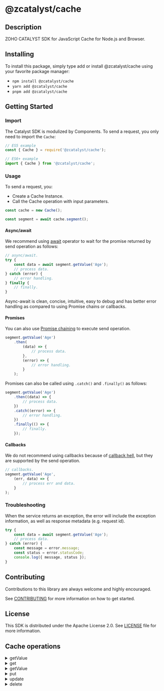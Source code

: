 # @zcatalyst/cache

## Description

ZOHO CATALYST SDK for JavaScript Cache for Node.js and Browser.

<p></p>

## Installing

To install this package, simply type add or install @zcatalyst/cache
using your favorite package manager:

- `npm install @zcatalyst/cache`
- `yarn add @zcatalyst/cache`
- `pnpm add @zcatalyst/cache`

## Getting Started

### Import

The Catalyst SDK is modulized by Components.
To send a request, you only need to import the `Cache`:

```js
// ES5 example
const { Cache } = require('@zcatalyst/cache');
```

```ts
// ES6+ example
import { Cache } from '@zcatalyst/cache';
```

### Usage

To send a request, you:

- Create a Cache Instance.
- Call the Cache operation with input parameters.

```js
const cache = new Cache();

const segment = await cache.segment();
```

#### Async/await

We recommend using [await](https://developer.mozilla.org/en-US/docs/Web/JavaScript/Reference/Operators/await)
operator to wait for the promise returned by send operation as follows:

```js
// async/await.
try {
	const data = await segment.getValue('Age');
	// process data.
} catch (error) {
	// error handling.
} finally {
	// finally.
}
```

Async-await is clean, concise, intuitive, easy to debug and has better error handling
as compared to using Promise chains or callbacks.

#### Promises

You can also use [Promise chaining](https://developer.mozilla.org/en-US/docs/Web/JavaScript/Guide/Using_promises#chaining)
to execute send operation.

```js
segment.getValue('Age')
	.then(
		(data) => {
			// process data.
		},
		(error) => {
			// error handling.
		}
	);
```

Promises can also be called using `.catch()` and `.finally()` as follows:

```js
segment.getValue('Age')
	.then((data) => {
		// process data.
	})
	.catch((error) => {
		// error handling.
	})
	.finally(() => {
		// finally.
	});
```

#### Callbacks

We do not recommend using callbacks because of [callback hell](http://callbackhell.com/),
but they are supported by the send operation.

```js
// callbacks.
segment.getValue('Age',
	(err, data) => {
		// process err and data.
	}
);
```

### Troubleshooting

When the service returns an exception, the error will include the exception information,
as well as response metadata (e.g. request id).

```js
try {
	const data = await segment.getValue('Age');
	// process data.
} catch (error) {
	const message = error.message;
	const status = error.statusCode;
	console.log({ message, status });
}
```

## Contributing

Contributions to this library are always welcome and highly encouraged.

See [CONTRIBUTING](../../CONTRIBUTING.md) for more information on how to get started.

## License

This SDK is distributed under the Apache License 2.0. See [LICENSE](../../LICENCE) file for more information.

## Cache operations

<details>
<summary>
getValue
</summary>

<!-- [SDK Samples](https://docs.catalyst.zoho.com/en/sdk/nodejs/v2/cloud-scale/file-store/retrieve-folder-details/)[API References]() -->

</details>

<details>
<summary>
get
</summary>

<!-- [SDK Samples](https://docs.catalyst.zoho.com/en/sdk/nodejs/v2/cloud-scale/file-store/retrieve-folder-details/)[API References]() -->

</details>

<details>
<summary>
getValue
</summary>

<!-- [SDK Samples](https://docs.catalyst.zoho.com/en/sdk/nodejs/v2/cloud-scale/file-store/retrieve-folder-details/)[API References]() -->

</details>

<details>
<summary>
put
</summary>

<!-- [SDK Samples](https://docs.catalyst.zoho.com/en/sdk/nodejs/v2/cloud-scale/file-store/retrieve-folder-details/)[API References]() -->

</details>
<details>
<summary>
update
</summary>

<!-- [SDK Samples](https://docs.catalyst.zoho.com/en/sdk/nodejs/v2/cloud-scale/file-store/retrieve-folder-details/)[API References]() -->

</details>
<details>
<summary>
delete
</summary>

<!-- [SDK Samples](https://docs.catalyst.zoho.com/en/sdk/nodejs/v2/cloud-scale/file-store/retrieve-folder-details/)[API References]() -->

</details>
